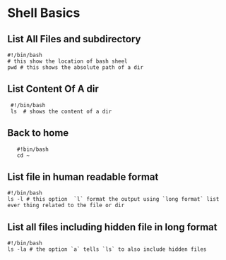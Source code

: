# Shell Basics

## List All Files and subdirectory 
 ```
 #!/bin/bash 
 # this show the location of bash sheel 
 pwd # this shows the absolute path of a dir
 ```

 ## List Content Of A dir 
 ```
  #!/bin/bash 
  ls  # shows the content of a dir
 ```

 ## Back to home 
 ``` 
    #!bin/bash 
    cd ~
 ```

 ## List file in human readable format 
 ``` 
 #!/bin/bash
 ls -l # this option  `l` format the output using `long format` list ever thing related to the file or dir 
 ```

 ## List all files including hidden file in long format 
 ``` 
 #!/bin/bash 
 ls -la # the option `a` tells `ls` to also include hidden files 
 ```
